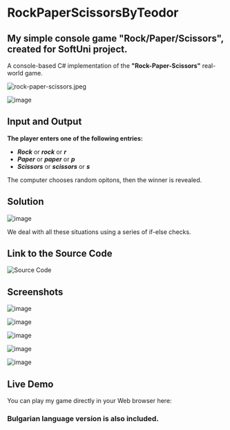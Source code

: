 # RockPaperScissorsByTeodor
## My simple console game "Rock/Paper/Scissors", created for SoftUni project.
A console-based C# implementation of the **"Rock-Paper-Scissors"** real-world game.

![rock-paper-scissors.jpeg](https://prikachi.net/images/2023/09/25/rock-paper-scissors.jpeg)

![image](https://github.com/TeodorIvanov2304/RockPaperScissorsByTeodor/assets/131561902/6122f9a0-45fd-44b1-b5f4-c81e29687d78)

## Input and Output

**The player enters one of the following entries:**

- **_Rock_** or **_rock_** or **_r_**
- **_Paper_** or **_paper_** or **_p_**
- **_Scissors_** or **_scissors_** or **_s_**

The computer chooses random opitons, then the winner is revealed.

## Solution

![image](https://github.com/TeodorIvanov2304/RockPaperScissorsByTeodor/assets/131561902/49197b1c-f066-4bea-9016-40735b5092fd)

We deal with all these situations using a series of if-else checks.

## Link to the Source Code
![Source Code](https://github.com/TeodorIvanov2304/RockPaperScissorsByTeodor/blob/main/RockPaperScissorsGame/RockPaperScissorsGame/RockPaperScissors.cs)

## Screenshots
![image](https://github.com/TeodorIvanov2304/RockPaperScissorsByTeodor/assets/131561902/3ed21c69-8064-4d8c-8efa-f10e79a5767f)

![image](https://github.com/TeodorIvanov2304/RockPaperScissorsByTeodor/assets/131561902/231d0901-90b5-4ce4-8d23-6d892d5ec913)

![image](https://github.com/TeodorIvanov2304/RockPaperScissorsByTeodor/assets/131561902/375c81d4-33de-4a9d-85ac-99727d7eefaa)

![image](https://github.com/TeodorIvanov2304/RockPaperScissorsByTeodor/assets/131561902/e191f5ac-b41b-4223-9530-fb070d56095e)

![image](https://github.com/TeodorIvanov2304/RockPaperScissorsByTeodor/assets/131561902/7656b738-6990-42cb-9329-2ab5394bd271)

## Live Demo

You can play my game directly in your Web browser here:


### Bulgarian language version is also included.




